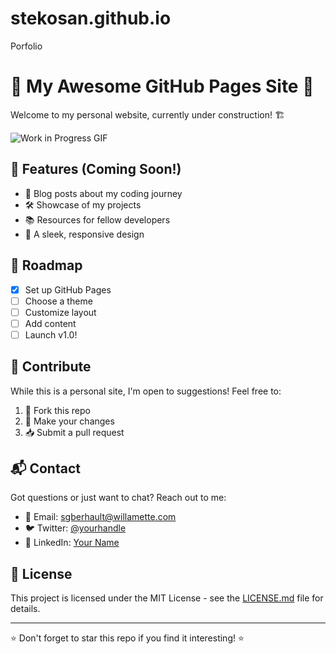 # stekosan.github.io
Porfolio
# 🚧 My Awesome GitHub Pages Site 🚧

Welcome to my personal website, currently under construction! 🏗️

![Work in Progress GIF](https://media.giphy.com/media/3o7btQ0NH6Kl8CxCfK/giphy.gif)

## 🌟 Features (Coming Soon!)

- 📝 Blog posts about my coding journey
- 🛠️ Showcase of my projects
- 📚 Resources for fellow developers
- 🎨 A sleek, responsive design

## 🚀 Roadmap

- [x] Set up GitHub Pages
- [ ] Choose a theme
- [ ] Customize layout
- [ ] Add content
- [ ] Launch v1.0!

## 🤝 Contribute

While this is a personal site, I'm open to suggestions! Feel free to:

1. 🍴 Fork this repo
2. 🔧 Make your changes
3. 📥 Submit a pull request

## 📬 Contact

Got questions or just want to chat? Reach out to me:

- 📧 Email: sgberhault@willamette.com
- 🐦 Twitter: [@yourhandle](https://twitter.com/yourhandle)
- 💼 LinkedIn: [Your Name](https://www.linkedin.com/in/yourprofile)

## 📜 License

This project is licensed under the MIT License - see the [LICENSE.md](LICENSE.md) file for details.

---

⭐️ Don't forget to star this repo if you find it interesting! ⭐️
